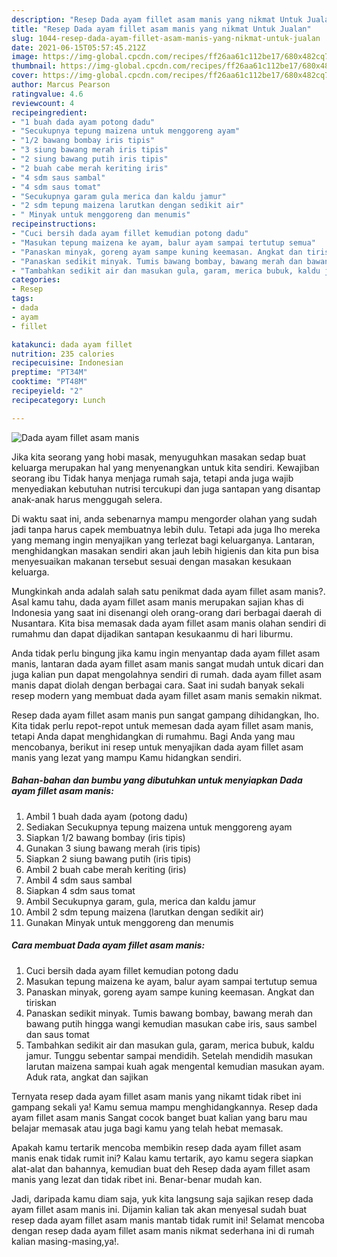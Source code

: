 ```yaml
---
description: "Resep Dada ayam fillet asam manis yang nikmat Untuk Jualan"
title: "Resep Dada ayam fillet asam manis yang nikmat Untuk Jualan"
slug: 1044-resep-dada-ayam-fillet-asam-manis-yang-nikmat-untuk-jualan
date: 2021-06-15T05:57:45.212Z
image: https://img-global.cpcdn.com/recipes/ff26aa61c112be17/680x482cq70/dada-ayam-fillet-asam-manis-foto-resep-utama.jpg
thumbnail: https://img-global.cpcdn.com/recipes/ff26aa61c112be17/680x482cq70/dada-ayam-fillet-asam-manis-foto-resep-utama.jpg
cover: https://img-global.cpcdn.com/recipes/ff26aa61c112be17/680x482cq70/dada-ayam-fillet-asam-manis-foto-resep-utama.jpg
author: Marcus Pearson
ratingvalue: 4.6
reviewcount: 4
recipeingredient:
- "1 buah dada ayam potong dadu"
- "Secukupnya tepung maizena untuk menggoreng ayam"
- "1/2 bawang bombay iris tipis"
- "3 siung bawang merah iris tipis"
- "2 siung bawang putih iris tipis"
- "2 buah cabe merah keriting iris"
- "4 sdm saus sambal"
- "4 sdm saus tomat"
- "Secukupnya garam gula merica dan kaldu jamur"
- "2 sdm tepung maizena larutkan dengan sedikit air"
- " Minyak untuk menggoreng dan menumis"
recipeinstructions:
- "Cuci bersih dada ayam fillet kemudian potong dadu"
- "Masukan tepung maizena ke ayam, balur ayam sampai tertutup semua"
- "Panaskan minyak, goreng ayam sampe kuning keemasan. Angkat dan tiriskan"
- "Panaskan sedikit minyak. Tumis bawang bombay, bawang merah dan bawang putih hingga wangi kemudian masukan cabe iris, saus sambel dan saus tomat"
- "Tambahkan sedikit air dan masukan gula, garam, merica bubuk, kaldu jamur. Tunggu sebentar sampai mendidih. Setelah mendidih masukan larutan maizena sampai kuah agak mengental kemudian masukan ayam. Aduk rata, angkat dan sajikan"
categories:
- Resep
tags:
- dada
- ayam
- fillet

katakunci: dada ayam fillet 
nutrition: 235 calories
recipecuisine: Indonesian
preptime: "PT34M"
cooktime: "PT48M"
recipeyield: "2"
recipecategory: Lunch

---
```



![Dada ayam fillet asam manis](https://img-global.cpcdn.com/recipes/ff26aa61c112be17/680x482cq70/dada-ayam-fillet-asam-manis-foto-resep-utama.jpg)

Jika kita seorang yang hobi masak, menyuguhkan masakan sedap buat keluarga merupakan hal yang menyenangkan untuk kita sendiri. Kewajiban seorang ibu Tidak hanya menjaga rumah saja, tetapi anda juga wajib menyediakan kebutuhan nutrisi tercukupi dan juga santapan yang disantap anak-anak harus menggugah selera.

Di waktu  saat ini, anda sebenarnya mampu mengorder olahan yang sudah jadi tanpa harus capek membuatnya lebih dulu. Tetapi ada juga lho mereka yang memang ingin menyajikan yang terlezat bagi keluarganya. Lantaran, menghidangkan masakan sendiri akan jauh lebih higienis dan kita pun bisa menyesuaikan makanan tersebut sesuai dengan masakan kesukaan keluarga. 



Mungkinkah anda adalah salah satu penikmat dada ayam fillet asam manis?. Asal kamu tahu, dada ayam fillet asam manis merupakan sajian khas di Indonesia yang saat ini disenangi oleh orang-orang dari berbagai daerah di Nusantara. Kita bisa memasak dada ayam fillet asam manis olahan sendiri di rumahmu dan dapat dijadikan santapan kesukaanmu di hari liburmu.

Anda tidak perlu bingung jika kamu ingin menyantap dada ayam fillet asam manis, lantaran dada ayam fillet asam manis sangat mudah untuk dicari dan juga kalian pun dapat mengolahnya sendiri di rumah. dada ayam fillet asam manis dapat diolah dengan berbagai cara. Saat ini sudah banyak sekali resep modern yang membuat dada ayam fillet asam manis semakin nikmat.

Resep dada ayam fillet asam manis pun sangat gampang dihidangkan, lho. Kita tidak perlu repot-repot untuk memesan dada ayam fillet asam manis, tetapi Anda dapat menghidangkan di rumahmu. Bagi Anda yang mau mencobanya, berikut ini resep untuk menyajikan dada ayam fillet asam manis yang lezat yang mampu Kamu hidangkan sendiri.

<!--inarticleads1-->

##### Bahan-bahan dan bumbu yang dibutuhkan untuk menyiapkan Dada ayam fillet asam manis:

1. Ambil 1 buah dada ayam (potong dadu)
1. Sediakan Secukupnya tepung maizena untuk menggoreng ayam
1. Siapkan 1/2 bawang bombay (iris tipis)
1. Gunakan 3 siung bawang merah (iris tipis)
1. Siapkan 2 siung bawang putih (iris tipis)
1. Ambil 2 buah cabe merah keriting (iris)
1. Ambil 4 sdm saus sambal
1. Siapkan 4 sdm saus tomat
1. Ambil Secukupnya garam, gula, merica dan kaldu jamur
1. Ambil 2 sdm tepung maizena (larutkan dengan sedikit air)
1. Gunakan  Minyak untuk menggoreng dan menumis




<!--inarticleads2-->

##### Cara membuat Dada ayam fillet asam manis:

1. Cuci bersih dada ayam fillet kemudian potong dadu
1. Masukan tepung maizena ke ayam, balur ayam sampai tertutup semua
1. Panaskan minyak, goreng ayam sampe kuning keemasan. Angkat dan tiriskan
1. Panaskan sedikit minyak. Tumis bawang bombay, bawang merah dan bawang putih hingga wangi kemudian masukan cabe iris, saus sambel dan saus tomat
1. Tambahkan sedikit air dan masukan gula, garam, merica bubuk, kaldu jamur. Tunggu sebentar sampai mendidih. Setelah mendidih masukan larutan maizena sampai kuah agak mengental kemudian masukan ayam. Aduk rata, angkat dan sajikan




Ternyata resep dada ayam fillet asam manis yang nikamt tidak ribet ini gampang sekali ya! Kamu semua mampu menghidangkannya. Resep dada ayam fillet asam manis Sangat cocok banget buat kalian yang baru mau belajar memasak atau juga bagi kamu yang telah hebat memasak.

Apakah kamu tertarik mencoba membikin resep dada ayam fillet asam manis enak tidak rumit ini? Kalau kamu tertarik, ayo kamu segera siapkan alat-alat dan bahannya, kemudian buat deh Resep dada ayam fillet asam manis yang lezat dan tidak ribet ini. Benar-benar mudah kan. 

Jadi, daripada kamu diam saja, yuk kita langsung saja sajikan resep dada ayam fillet asam manis ini. Dijamin kalian tak akan menyesal sudah buat resep dada ayam fillet asam manis mantab tidak rumit ini! Selamat mencoba dengan resep dada ayam fillet asam manis nikmat sederhana ini di rumah kalian masing-masing,ya!.

